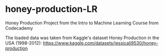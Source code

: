 # honey-production-LR
Honey Production Project from the Intro to Machine Learning Course from Codecademy

The loaded data was taken from Kaggle's dataset Honey Production in the USA (1998-2012): https://www.kaggle.com/datasets/jessicali9530/honey-production
